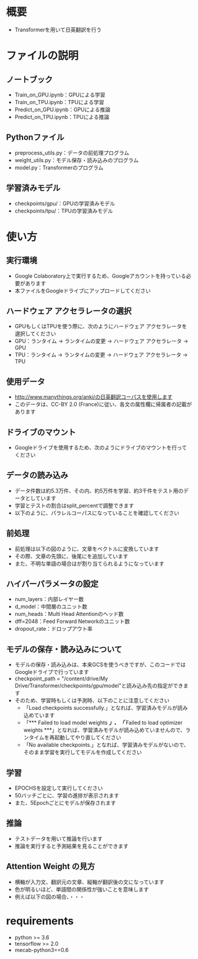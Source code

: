 # 概要
 - Transformerを用いて日英翻訳を行う

# ファイルの説明
 ## ノートブック
 - Train_on_GPU.ipynb：GPUによる学習
 - Train_on_TPU.ipynb：TPUによる学習
 - Predict_on_GPU.ipynb：GPUによる推論
 - Predict_on_TPU.ipynb：TPUによる推論
 
 ## Pythonファイル
 - preprocess_utils.py：データの前処理プログラム
 - weight_utils.py：モデル保存・読み込みのプログラム
 - model.py：Transformerのプログラム

 ## 学習済みモデル 
 - checkpoints/gpu/：GPUの学習済みモデル
 - checkpoints/tpu/：TPUの学習済みモデル

# 使い方
 ## 実行環境
 - Google Colaboratory上で実行するため、Googleアカウントを持っている必要があります
 - 本ファイルをGoogleドライブにアップロードしてください

 ## ハードウェア アクセラレータの選択
 - GPUもしくはTPUを使う際に、次のようにハードウェア アクセラレータを選択してください
 - GPU：ランタイム → ランタイムの変更 → ハードウェア アクセラレータ → GPU
 - TPU：ランタイム → ランタイムの変更 → ハードウェア アクセラレータ → TPU

 ## 使用データ
 - http://www.manythings.org/anki/の日英翻訳コーパスを使用します
 - このデータは、CC-BY 2.0 (France)に従い、各文の属性欄に帰属者の記載があります

 ## ドライブのマウント
 - Googleドライブを使用するため、次のようにドライブのマウントを行ってください

 ## データの読み込み
 - データ件数は約5.3万件、その内、約5万件を学習、約3千件をテスト用のデータとしています
 - 学習とテストの割合はsplit_percentで調整できます
 - 以下のように、パラレルコーパスになっていることを確認してください

 ## 前処理
 - 前処理は以下の図のように、文章をベクトルに変換しています
 - その際、文章の先頭に<start>、後尾に<end>を追加しています
 - また、不明な単語の場合は<unk>が割り当てられるようになっています

 ## ハイパーパラメータの設定
 - num_layers：内部レイヤー数
 - d_model：中間層のユニット数
 - num_heads：Multi Head Attentionのヘッド数
 - dff=2048：Feed Forward Networkのユニット数
 - dropout_rate：ドロップアウト率

 ## モデルの保存・読み込みについて
 - モデルの保存・読み込みは、本来GCSを使うべきですが、このコードではGoogleドライブで行っています
 - checkpoint_path = "/content/drive/My Drive/Transformer/checkpoints/gpu/model"と読み込み先の指定ができます
 - そのため、学習時もしくは予測時、以下のことに注意してください
 	 - 「Load checkpoints successfully.」となれば、学習済みモデルが読み込めています
 	 - 「*** Failed to load model weights ***」、「*** Failed to load optimizer weights ***」となれば、学習済みモデルが読み込めていませんので、ランタイムを再起動してやり直してください
 	 - 「No available checkpoints.」となれば、学習済みモデルがないので、そのまま学習を実行してモデルを作成してください


 ## 学習
 - EPOCHSを設定して実行してください
 - 50バッチごとに、学習の進捗が表示されます
 - また、5Epochごとにモデルが保存されます

 ## 推論
 - テストデータを用いて推論を行います
 - 推論を実行すると予測結果を見ることができます

 ## Attention Weight の見方
 - 横軸が入力文、翻訳元の文章、縦軸が翻訳後の文になっています
 - 色が明るいほど、単語間の関係性が強いことを意味します
 - 例えば以下の図の場合、・・・
  

# requirements
 - python >= 3.6
 - tensorflow >= 2.0
 - mecab-python3==0.6